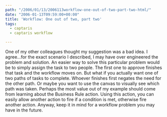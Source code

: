 ```yaml
---
path: "/2006/01/13/2006113workflow-one-out-of-two-part-two-html/" 
date: "2006-01-13T09:59:00+00:00" 
title: 'Workflow: One out of two, part two'
tags:
  - captaris
  - captaris workflow

---
```

One of my other colleagues thought my suggestion was a bad idea. I agree&hellip;for the exact scenario I described, I may have over engineered the problem and solution. An easier way to solve this particular problem would be to simply assign the task to two people. The first one to approve finishes that task and the workflow moves on. But what if you actually want one of two paths of tasks&nbsp;to complete. Whoever finishes first negates the need for the other path. Or maybe you want to use the canvas to visually see which path was taken. Perhaps the most value out of my example should come from learning about the Business Rule action. Using this action, you can easily allow another action to fire if a condition is met, otherwise fire another action. Anyway, keep it in mind for a workflow problem you may have in the future.
